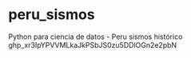 # peru_sismos
Python para ciencia de datos - Peru sismos histórico 
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